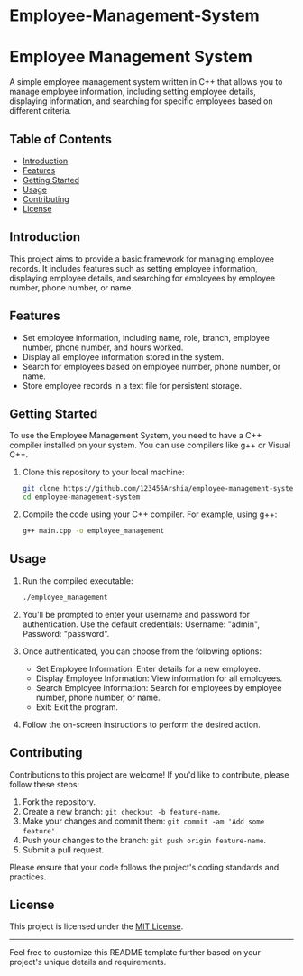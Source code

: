 # Employee-Management-System

# Employee Management System

A simple employee management system written in C++ that allows you to manage employee information, including setting employee details, displaying information, and searching for specific employees based on different criteria.

## Table of Contents

- [Introduction](#introduction)
- [Features](#features)
- [Getting Started](#getting-started)
- [Usage](#usage)
- [Contributing](#contributing)
- [License](#license)

## Introduction

This project aims to provide a basic framework for managing employee records. It includes features such as setting employee information, displaying employee details, and searching for employees by employee number, phone number, or name.

## Features

- Set employee information, including name, role, branch, employee number, phone number, and hours worked.
- Display all employee information stored in the system.
- Search for employees based on employee number, phone number, or name.
- Store employee records in a text file for persistent storage.

## Getting Started

To use the Employee Management System, you need to have a C++ compiler installed on your system. You can use compilers like g++ or Visual C++.

1. Clone this repository to your local machine:
   ```bash
   git clone https://github.com/123456Arshia/employee-management-system.git
   cd employee-management-system
   ```

2. Compile the code using your C++ compiler. For example, using g++:
   ```bash
   g++ main.cpp -o employee_management
   ```

## Usage

1. Run the compiled executable:
   ```bash
   ./employee_management
   ```

2. You'll be prompted to enter your username and password for authentication. Use the default credentials: Username: "admin", Password: "password".

3. Once authenticated, you can choose from the following options:
   - Set Employee Information: Enter details for a new employee.
   - Display Employee Information: View information for all employees.
   - Search Employee Information: Search for employees by employee number, phone number, or name.
   - Exit: Exit the program.

4. Follow the on-screen instructions to perform the desired action.

## Contributing

Contributions to this project are welcome! If you'd like to contribute, please follow these steps:

1. Fork the repository.
2. Create a new branch: `git checkout -b feature-name`.
3. Make your changes and commit them: `git commit -am 'Add some feature'`.
4. Push your changes to the branch: `git push origin feature-name`.
5. Submit a pull request.

Please ensure that your code follows the project's coding standards and practices.

## License

This project is licensed under the [MIT License](LICENSE).

---

Feel free to customize this README template further based on your project's unique details and requirements.
